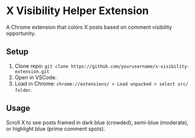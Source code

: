 # X Visibility Helper Extension
A Chrome extension that colors X posts based on comment visibility opportunity.

## Setup
1. Clone repo: `git clone https://github.com/yourusername/x-visibility-extension.git`
2. Open in VSCode.
3. Load in Chrome: `chrome://extensions/ > Load unpacked > select src/ folder`.

## Usage
Scroll X to see posts framed in dark blue (crowded), semi-blue (moderate), or highlight blue (prime comment spots).
